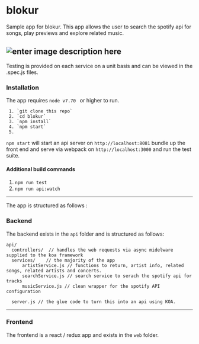 # blokur

Sample app for blokur. This app allows the user to search the spotify api for songs, play previews and explore related music.

![enter image description here](https://im3.ezgif.com/tmp/ezgif-3-624950402e.gif)
----------


Testing is provided on each service on a unit basis and can be viewed in the .spec.js files.

### Installation

The app requires `node v7.70 ` or higher to run.


	 1. `git clone this repo`
	 2. `cd blokur`
	 3. `npm install`
	 4. `npm start`
	 5.

`npm start` will start an api server on `http://localhost:8081` bundle up the front end and serve via webpack on `http://localhost:3000` and run the test suite.

#### Additional build commands

 1. `npm run test` 
 2. `npm run api:watch`




----------




The app is structured as follows :


### Backend
 
The backend exists in the `api` folder and is structured as follows:

```
api/
  controllers/  // handles the web requests via async midelware supplied to the koa framework
  services/    // the majority of the app
      artistService.js // functions to return, artist info, related songs, related artists and concerts.
      searchService.js // search service to serach the spotify api for tracks
      musicService.js // clean wrapper for the spotify API configuration
      
  server.js // the glue code to turn this into an api using KOA.

```


----------


### Frontend

The frontend is a react / redux app and exists in the `web` folder.

